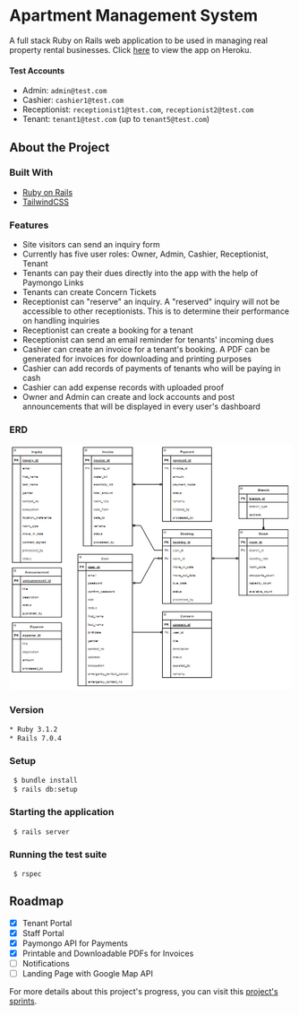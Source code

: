 # Apartment Management System

A full stack Ruby on Rails web application to be used in managing real property rental businesses. Click [here](https://mwpmi.herokuapp.com) to view the app on Heroku.

#### Test Accounts
- Admin: `admin@test.com`
- Cashier: `cashier1@test.com`
- Receptionist: `receptionist1@test.com`, `receptionist2@test.com`
- Tenant: `tenant1@test.com` (up to `tenant5@test.com`)

## About the Project

### Built With
- [Ruby on Rails](https://rubyonrails.org/)
- [TailwindCSS](https://tailwindcss.com/)

### Features
- Site visitors can send an inquiry form
- Currently has five user roles: Owner, Admin, Cashier, Receptionist, Tenant
- Tenants can pay their dues directly into the app with the help of Paymongo Links
- Tenants can create Concern Tickets
- Receptionist can "reserve" an inquiry. A "reserved" inquiry will not be accessible to other receptionists. This is to determine their performance on handling inquiries
- Receptionist can create a booking for a tenant
- Receptionist can send an email reminder for tenants' incoming dues
- Cashier can create an invoice for a tenant's booking. A PDF can be generated for invoices for downloading and printing purposes
- Cashier can add records of payments of tenants who will be paying in cash
- Cashier can add expense records with uploaded proof
- Owner and Admin can create and lock accounts and post announcements that will be displayed in every user's dashboard

### ERD
![ERD](ERD.png)

### Version
```
* Ruby 3.1.2
* Rails 7.0.4
```

### Setup
```
 $ bundle install
 $ rails db:setup
```
 
### Starting the application
```
 $ rails server
```

### Running the test suite
```
 $ rspec
```

## Roadmap

- [x] Tenant Portal
- [x] Staff Portal
- [x] Paymongo API for Payments
- [x] Printable and Downloadable PDFs for Invoices
- [ ] Notifications
- [ ] Landing Page with Google Map API

For more details about this project's progress, you can visit this [project's sprints](https://github.com/users/jpatrickldg/projects/2).
